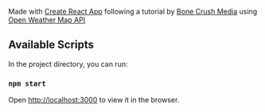 Made with [Create React App](https://github.com/facebook/create-react-app) following a tutorial by [Bone Crush Media](https://www.youtube.com/watch?v=Tq9cH-aLxDg) using [Open Weather Map API](hhttps://openweathermap.org/current)

## Available Scripts

In the project directory, you can run:

### `npm start`

Open [http://localhost:3000](http://localhost:3000) to view it in the browser.
